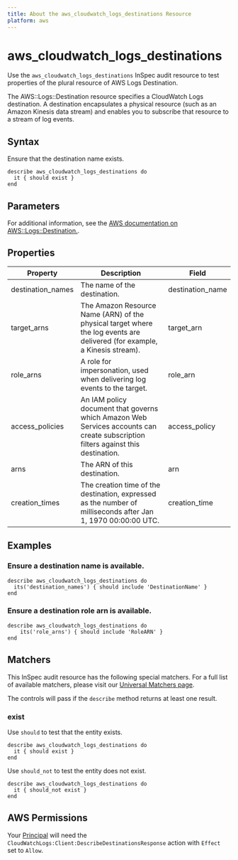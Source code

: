 ```yaml
---
title: About the aws_cloudwatch_logs_destinations Resource
platform: aws
---
```


# aws_cloudwatch_logs_destinations

Use the `aws_cloudwatch_logs_destinations` InSpec audit resource to test properties of the plural resource of AWS Logs Destination.

The AWS::Logs::Destination resource specifies a CloudWatch Logs destination. A destination encapsulates a physical resource (such as an Amazon Kinesis data stream) and enables you to subscribe that resource to a stream of log events.

## Syntax

Ensure that the destination name exists.

    describe aws_cloudwatch_logs_destinations do
      it { should exist }
    end

## Parameters

For additional information, see the [AWS documentation on AWS::Logs::Destination.](https://docs.aws.amazon.com/AWSCloudFormation/latest/UserGuide/aws-resource-logs-destination.html).

## Properties

| Property | Description | Field | 
| --- | --- | --- |
| destination_names | The name of the destination. | destination_name |
| target_arns | The Amazon Resource Name (ARN) of the physical target where the log events are delivered (for example, a Kinesis stream). | target_arn |
| role_arns | A role for impersonation, used when delivering log events to the target. | role_arn |
| access_policies | An IAM policy document that governs which Amazon Web Services accounts can create subscription filters against this destination. | access_policy |
| arns | The ARN of this destination. | arn |
| creation_times | The creation time of the destination, expressed as the number of milliseconds after Jan 1, 1970 00:00:00 UTC. | creation_time |

## Examples

### Ensure a destination name is available.
    describe aws_cloudwatch_logs_destinations do
      its('destination_names') { should include 'DestinationName' }
    end

### Ensure a destination role arn is available.
    describe aws_cloudwatch_logs_destinations do
        its('role_arns') { should include 'RoleARN' }
    end

## Matchers

This InSpec audit resource has the following special matchers. For a full list of available matchers, please visit our [Universal Matchers page](https://www.inspec.io/docs/reference/matchers/).

The controls will pass if the `describe` method returns at least one result.

### exist

Use `should` to test that the entity exists.

    describe aws_cloudwatch_logs_destinations do
      it { should exist }
    end

Use `should_not` to test the entity does not exist.

    describe aws_cloudwatch_logs_destinations do
      it { should_not exist }
    end

## AWS Permissions

Your [Principal](https://docs.aws.amazon.com/IAM/latest/UserGuide/intro-structure.html#intro-structure-principal) will need the `CloudWatchLogs:Client:DescribeDestinationsResponse` action with `Effect` set to `Allow`.
